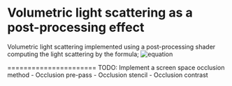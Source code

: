 Volumetric light scattering as a post-processing effect
======================

Volumetric light scattering implemented using a post-processing shader computing the light scattering by the formula; ![equation](http://latex.codecogs.com/png.latex?L(s,\theta,\phi)&space;=&space;exposure&space;\times&space;\sum_{i=0}^ndecay^i&space;\times&space;weight&space;\times&space;\frac{L(s_i,\theta_i)}{n})

======================
TODO:
Implement a screen space occlusion method
	- Occlusion pre-pass
	- Occlusion stencil
	- Occlusion contrast